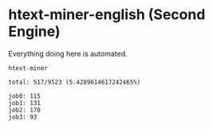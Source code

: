 # htext-miner-english (Second Engine)

Everything doing here is automated.

```
htext-miner

total: 517/9523 (5.4289614617242465%)

job0: 115
job1: 131
job2: 178
job3: 93
```